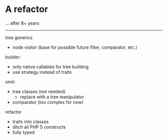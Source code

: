 # A refactor

... after 8+ years

---

tree generics
- node visitor (base for possible future filter, comparator, etc.)

builder:
- only native callables for tree building
- use strategy instead of traits

omit:
- tree classes (not needed)
  - replace with a tree manipulator
- comparator (too complex for now)

refactor
- traits into classes
- ditch all PHP 5 constructs
- fully typed

